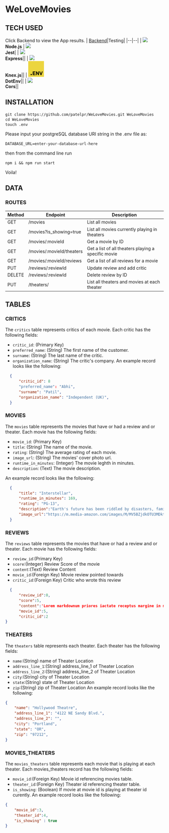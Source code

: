 

# WeLoveMovies
## TECH USED

Click  Backend to view the App results.
| [Backend](https://we-love-movies-api.herokuapp.com/movies)|Testing|
|--|--|
| <img src="https://simpleicons.org/icons/nodedotjs.svg" style="width:50px" /><br/><b>Node.js</b> | <img src="https://simpleicons.org/icons/jest.svg" style="width:50px"/><br/><b>Jest</b>|
| <img src="https://simpleicons.org/icons/express.svg" style="width:50px"/><br/> <b>Express</b>||
| <img src="https://seeklogo.com/images/K/knexjs-logo-30104DC5C6-seeklogo.com.png" style="width:50px"/><br/> <b>Knex.js</b>||
| <img src="https://raw.githubusercontent.com/motdotla/dotenv/master/dotenv.png" style="width:50px"/><br/> <b>DotEnv</b>||
| <img src="https://user-images.githubusercontent.com/28286430/167266601-d6e278d2-b480-4deb-85b7-e2e2105ab6d4.png" style="width:50px"/><br/> <b>Cors</b>||


## INSTALLATION

    git clone https://github.com/patelpr/WeLoveMovies.git WeLoveMovies
    cd WeLoveMovies
    touch .env
Please input your postgreSQL database URI string in the .env file as:  

    DATABASE_URL=enter-your-database-url-here

then from the command line run

    npm i && npm run start
		
Voila!

## DATA
### ROUTES

| Method | Endpoint | Description |
|--|--|--|
|GET|/movies|List all movies|
|GET|/movies?is_showing=true|List all movies currently playing in theaters|
|GET|/movies/:movieId| Get a movie by ID|
|GET|/movies/:movieId/theaters|Get a list of all theaters playing a specific movie|
|GET|/movies/:movieId/reviews|Get a list of all reviews for a movie|
|PUT|/reviews/:reviewId|Update review and add critic|
|DELETE|/reviews/:reviewId|Delete review  by ID|
|PUT|/theaters/|List all theaters and movies at each theater||

## TABLES
### CRITICS
The `critics` table represents critics of each movie. Each critic has the following fields:
- `critic_id`: (Primary Key)
- `preferred_name`: (String) The first name of the customer.
- `surname`: (String) The last name of the critic.
- `organization_name`: (String) The critic's company.
An example record looks like the following:

```json
  {
	  "critic_id": 8
	  "preferred_name": "Abhi",
	  "surname": "Patil",
	  "organization_name": "Independent (UK)",
  }
```

### MOVIES

The `movies` table represents the movies that have or had a review and or theater. Each movie has the following fields:

- `movie_id`: (Primary Key)
- `title`: (String) The name of the movie.
- `rating`: (String) The average rating of each movie.
- `image_url`: (String) The movies' cover photo url.
- `runtime_in_minutes`: (Integer) The movie leghth in minutes.
- `description`: (Text) The movie description.

An example record looks like the following:

```json
  {
	  "title": "Interstellar",
	  "runtime_in_minutes": 169,
	  "rating": "PG-13",
	  "description":"Earth's future has been riddled by disasters, famines, and droughts. There is only one way to ensure mankind's survival: Interstellar travel. A newly discovered wormhole in the far reaches of our solar system allows a team of astronauts to go where no man has gone before, a planet that may have the right environment to sustain human life...",
	  "image_url":"https://m.media-amazon.com/images/M/MV5BZjdkOTU3MDktN2IxOS00OGEyLWFmMjktY2FiMmZkNWIyODZiXkEyXkFqcGdeQXVyMTMxODk2OTU@._V1_Ratio0.6716_AL_.jpg",
  }
```

### REVIEWS

The `reviews` table represents the movies that have or had a review and or theater. Each movie has the following fields:

- `review_id`:(Primary Key)
- `score`:(Integer) Review Score of the movie
- `content`:(Text) Review Content
- `movie_id`:(Foreign Key) Movie review pointed towards
- `critic_id`:(Foreign Key) Critic who wrote this review

```json
  {
	  "review_id":0,
	  "score":5,
	  "content":'Lorem markdownum priores iactate receptus margine in motu ferreus pastor. Teneat tua opifex regina, adest; similisque nec, me convivia ortus. Est sontes praemia fatorum diversosque innubere rursus. Tanto inter commenta tremulasque tergo donec Apollinei mearum: Hector colorum horruit. > Cur repulsa matrem frequentes parvum coniuge ad nisi leto, ira. Orbis levatus > o coniugis longis confinia *bello* rursus quem Atridae indulgere! Sanguine o > operi flammas sorores suffundit et ilia. Nais edentem tamen. Acta munera enixa > ad terram! Sint sed per oppugnant Medusae Pagasaeae undique rebus cernit terram delituit dilapsa tigres. Ait omne conatur nomen cumque, ad Minoa magna *dolentes*, ageret. Sum addat, et unum iunge, aberant his indigenae facundia? > Perdidit astra, si maternis sibi, Phoebi protinus senecta digitos. Atque > suique **Lyrnesia**, prosunt suae mihi aqua, te! Subsedit tantaque vulnera totiens aptos vivit digna pectoraque mutua. Duro ante tibi perhorruit praedelassat simulat turis loco hunc dederat viscera scilicet transitus quam longius aenea, concussaque hoc mille. Ut erat. Tibi Themin corpore saepes.',
	  "movie_id":5,
	  "critic_id":2
}
```

### THEATERS
The `theaters` table represents each theater. Each theater has the following fields:
- `name`:(String) name of Theater Location
- `address_line_1`:(String) address_line_1 of Theater Location
- `address_line_2`:(String) address_line_2 of Theater Location
- `city`:(String) city of Theater Location
- `state`:(String) state of Theater Location
- `zip`:(String) zip of Theater Location
An example record looks like the following:
```json
{
	"name": "Hollywood Theatre",
	"address_line_1": "4122 NE Sandy Blvd.",
	"address_line_2": "",
	"city": "Portland",
	"state": "OR",
	"zip": "97212",
}

```
### MOVIES_THEATERS
The `movies_theaters` table represents each movie that is playing at each theater. Each movies_theaters record has the following fields:
- `movie_id`:(Foreign Key) Movie id referencing movies table.
- `theater_id`:(Foreign Key) Theater id referencing theater table.
- `is_showing`: (Boolean) If movie at movie id is playing at theater id curently.
An example record looks like the following:
```json
{
	"movie_id":3,
	"theater_id":4,
	"is_showing" : true
}
```
